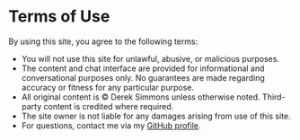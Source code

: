 # Terms of Use

By using this site, you agree to the following terms:

- You will not use this site for unlawful, abusive, or malicious purposes.
- The content and chat interface are provided for informational and conversational purposes only. No guarantees are made regarding accuracy or fitness for any particular purpose.
- All original content is © Derek Simmons unless otherwise noted. Third-party content is credited where required.
- The site owner is not liable for any damages arising from use of this site.
- For questions, contact me via my [GitHub profile](https://github.com/dereksimmons23).
